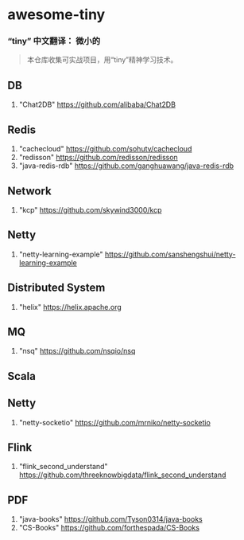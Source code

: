 # awesome-tiny

### “tiny” 中文翻译： 微小的

>本仓库收集可实战项目，用“tiny”精神学习技术。


## DB
1. "Chat2DB" https://github.com/alibaba/Chat2DB 

## Redis
1. "cachecloud" https://github.com/sohutv/cachecloud    
2. "redisson" https://github.com/redisson/redisson  
3. "java-redis-rdb" https://github.com/ganghuawang/java-redis-rdb

## Network
1. "kcp" https://github.com/skywind3000/kcp 

## Netty
1. "netty-learning-example" https://github.com/sanshengshui/netty-learning-example

## Distributed System
1. "helix" https://helix.apache.org 

## MQ
1. "nsq" https://github.com/nsqio/nsq

## Scala

## Netty
1. "netty-socketio" https://github.com/mrniko/netty-socketio

## Flink
1. "flink_second_understand" https://github.com/threeknowbigdata/flink_second_understand

## PDF
1. "java-books" https://github.com/Tyson0314/java-books
2. "CS-Books" https://github.com/forthespada/CS-Books